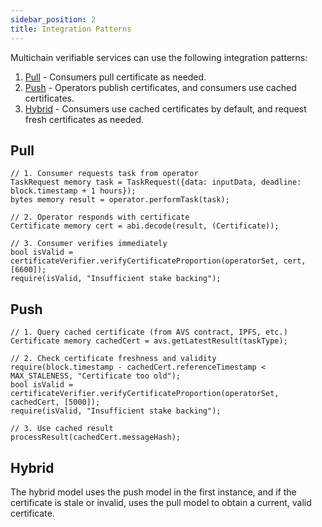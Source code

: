 ```yaml
---
sidebar_position: 2
title: Integration Patterns
---
```


Multichain verifiable services can use the following integration patterns: 
1. [Pull](#pull) - Consumers pull certificate as needed.
2. [Push](#push) - Operators publish certificates, and consumers use cached certificates.
3. [Hybrid](#hybrid) - Consumers use cached certificates by default, and request fresh certificates as needed. 

## Pull

```
// 1. Consumer requests task from operator
TaskRequest memory task = TaskRequest({data: inputData, deadline: block.timestamp + 1 hours});
bytes memory result = operator.performTask(task);

// 2. Operator responds with certificate
Certificate memory cert = abi.decode(result, (Certificate));

// 3. Consumer verifies immediately
bool isValid = certificateVerifier.verifyCertificateProportion(operatorSet, cert, [6600]);
require(isValid, "Insufficient stake backing");
```

## Push

```
// 1. Query cached certificate (from AVS contract, IPFS, etc.)
Certificate memory cachedCert = avs.getLatestResult(taskType);

// 2. Check certificate freshness and validity
require(block.timestamp - cachedCert.referenceTimestamp < MAX_STALENESS, "Certificate too old");
bool isValid = certificateVerifier.verifyCertificateProportion(operatorSet, cachedCert, [5000]);
require(isValid, "Insufficient stake backing");

// 3. Use cached result
processResult(cachedCert.messageHash);
```

## Hybrid

The hybrid model uses the push model in the first instance, and if the certificate is stale or invalid, uses the pull model
to obtain a current, valid certificate.